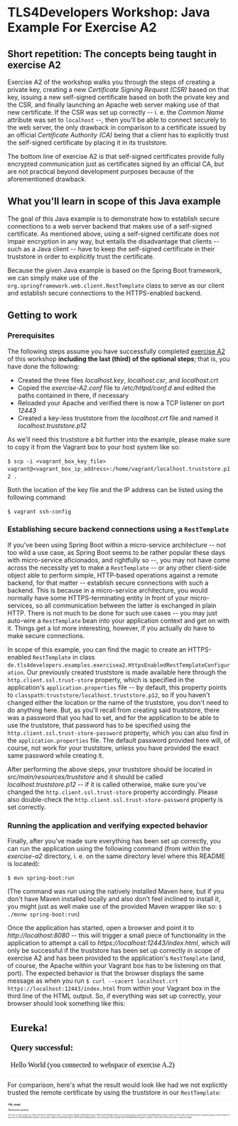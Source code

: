 # TLS4Developers Workshop: Java Example For Exercise A2

## Short repetition: The concepts being taught in exercise A2

Exercise A2 of the workshop walks you through the steps of creating a 
private key, creating a new _Certificate Signing Request (CSR)_ based 
on that key, issuing a new self-signed certificate based 
on both the private key and the CSR, and finally launching an Apache 
web server making use of that new certificate. If the CSR was set up 
correctly -- i. e. the _Common Name_ attribute was set to `localhost` --, 
then you'll be able to connect securely to the web server, the only 
drawback in comparison to a certificate issued by an official 
_Certificate Authority (CA)_ being that a client has to explicitly trust
the self-signed certificate by placing it in its truststore.

The bottom line of exercise A2 is that self-signed certificates 
provide fully encrypted communication just as certificates signed by an 
official CA, but are not practical beyond development purposes because 
of the aforementioned drawback.

## What you'll learn in scope of this Java example
The goal of this Java example is to demonstrate how to establish secure 
connections to a web server backend that makes use of a self-signed 
certificate. As mentioned above, using a self-signed certificate does not 
impair encryption in any way, but entails the disadvantage that 
clients -- such as a Java client -- have to keep the self-signed 
certificate in their truststore in order to explicitly trust the 
certificate.

Because the given Java example is based on the Spring Boot 
framework, we can simply make use of the
`org.springframework.web.client.RestTemplate` class to serve as our 
client and establish secure connections to the HTTPS-enabled backend.


## Getting to work

### Prerequisites
The following steps assume you have successfully completed 
[exercise A2](https://github.com/booboo-at-gluga-de/TLS4Developers_Workshop/tree/master/exercises/A2)
of this workshop __including the last (third) of the optional steps__; 
that is, you have done the following:

* Created the three files _localhost.key_, _localhost.csr_, and _localhost.crt_
* Copied the _exercise-A2.conf_ file to _/etc/httpd/conf.d_ and edited 
the paths contained in there, if necessary
* Reloaded your Apache and verified there is now a TCP listener on port _12443_
* Created a key-less truststore from the _localhost.crt_ file and named it 
_localhost.truststore.p12_

As we'll need this truststore a bit further into the example, please make 
sure to copy it from the Vagrant box to your host system like so:

`$ scp -i <vagrant_box_key_file> vagrant@<vagrant_box_ip_address>:/home/vagrant/localhost.truststore.p12 .`

Both the location of the key file and the IP address can be listed using 
the following command:

`$ vagrant ssh-config`

### Establishing secure backend connections using a `RestTemplate`
If you've been using Spring Boot within a micro-service architecture -- 
not too wild a use case, as Spring Boot seems to be rather popular these days 
with micro-service aficionados, and rightfully so --, you may not have come across 
the necessity yet to make a `RestTemplate` -- or any other client-side 
object able to perform simple, HTTP-based operations against a remote 
backend, for that matter -- establish secure connections with such a backend. 
This is because in a micro-service architecture, you would normally 
have some HTTPS-terminating entity in front of your micro-services, 
so all communication between the latter is exchanged in plain HTTP. There 
is not much to be done for such use cases -- you may just auto-wire a
`RestTemplate` bean into your application context and get on with it. 
Things get a lot more interesting, however, if you actually *do* have 
to make secure connections.

In scope of this example, you can find the magic to create an 
HTTPS-enabled `RestTemplate` in class 
`de.tls4developers.examples.exercisea2.HttpsEnabledRestTemplateConfiguration`.
Our previously created truststore is made available here through the 
`http.client.ssl.trust-store` property, which is specified in the application's 
`application.properties` file -- by default, this property points 
to `classpath:truststore/localhost.truststore.p12`, so if you haven't changed 
either the location or the name of the truststore, you don't need to do 
anything here. But, as you'll recall from creating said truststore, there 
was a password that you had to set, and for the application to be able 
to use the truststore, that password has to be specified using the 
`http.client.ssl.trust-store-password` property, which you can also find 
in the `application.properties` file. The default password provided here 
will, of course, not work for your truststore, unless you have provided 
the exact same password while creating it.

After performing the above steps, your truststore should be located in 
_src/main/resources/truststore_ and it should be called _localhost.truststore.p12_ --
if it is called otherwise, make sure you've changed the `http.client.ssl.trust-store` 
property accordingly. Please also double-check the 
`http.client.ssl.trust-store-password` property is set correctly.

### Running the application and verifying expected behavior
Finally, after you've made sure everything has been set up correctly, you can 
run the application using the following command (from within the _exercise-a2_ 
directory, i. e. on the same directory level where this README is located):

`$ mvn spring-boot:run`

(The command was run using the natively installed Maven here, but if you 
don't have Maven installed locally and also don't feel inclined to install it, 
you might just as well make use of the provided Maven wrapper like so: 
`$ ./mvnw spring-boot:run`)

Once the application has started, open a browser and point it to 
_http://localhost:8080_ -- this will trigger a small piece of 
functionality in the application to attempt a call to 
_https://localhost:12443/index.html_, which will only be successful
if the truststore has been set up correctly in scope of exercise A2 
and has been provided to the application's `RestTemplate` 
(and, of course, the Apache within your Vagrant box has to be listening 
on that port). The expected behavior is that the browser displays the same 
message as when you run 
`$ curl --cacert localhost.crt https://localhost:12443/index.html`
from within your Vagrant box in the third line of the HTML output. So, if 
everything was set up correctly, your browser should look something like this: 

![query_successful](https://github.com/AntsInMyEy3sJohnson/TLS4Developers_Workshop/blob/java-sample-a2/java-samples/exercise-a2/documentation/java_sample_a2_query_successful.png)

For comparison, here's what the result would look like had we not explicitly 
trusted the remote certificate by using the truststore in our `RestTemplate`:

![query_unsuccessful](https://github.com/AntsInMyEy3sJohnson/TLS4Developers_Workshop/blob/java-sample-a2/java-samples/exercise-a2/documentation/java_sample_a2_query_unsuccessful.png)

 



 


